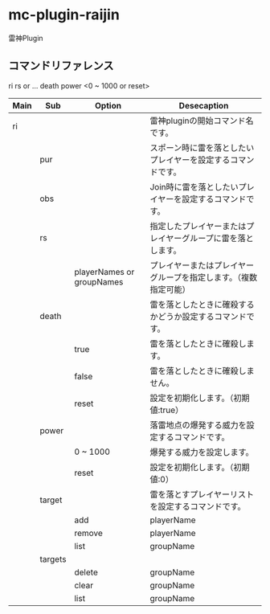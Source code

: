 # mc-plugin-raijin
雷神Plugin




## コマンドリファレンス


ri rs <playerName> or <groupName> ...
  death <true or false or reset>
  power <0 ~ 1000 or reset>
  
|Main|Sub|Option|Desecaption|  
|---|---|---|---|
|ri|||雷神pluginの開始コマンド名です。  |
||pur||スポーン時に雷を落としたいプレイヤーを設定するコマンドです。|  
||obs||Join時に雷を落としたいプレイヤーを設定するコマンドです。|  
||rs||指定したプレイヤーまたはプレイヤーグループに雷を落とします。|  
|||playerNames or groupNames|プレイヤーまたはプレイヤーグループを指定します。（複数指定可能）|
||death||雷を落としたときに確殺するかどうか設定するコマンドです。|  
|||true|雷を落としたときに確殺します。|  
|||false|雷を落としたときに確殺しません。|  
|||reset|設定を初期化します。（初期値:true）|
||power||落雷地点の爆発する威力を設定するコマンドです。|
|||0 ~ 1000|爆発する威力を設定します。|
|||reset|設定を初期化します。（初期値:0）|  
||target||雷を落とすプレイヤーリストを設定するコマンドです。|
|||add|playerName|
|||remove|playerName|
|||list|groupName|
||targets|||プレイヤーリストに関するコマンドです。|
|||delete|groupName|プレイヤーリストを削除します。|
|||clear|groupName|プレイヤーリストをすべて削除します。|
|||list|groupName|プレイヤーリストに所属するプレイヤー一覧を表示します。|

